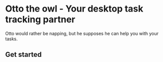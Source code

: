 # Otto the owl - Your desktop task tracking partner

Otto would rather be napping, but he supposes he can help you with your tasks.

## Get started


